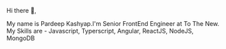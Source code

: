 Hi there 👋,

My name is Pardeep Kashyap.I'm Senior FrontEnd Engineer at To The New. <br />
My Skills are - Javascript, Typerscript, Angular, ReactJS, NodeJS, MongoDB
